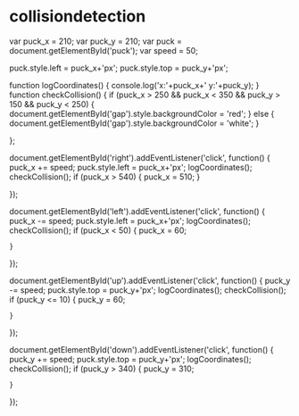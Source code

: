 # collisiondetection

var puck_x = 210;
var puck_y = 210;
var puck = document.getElementById('puck');
var speed = 50;

puck.style.left = puck_x+'px';
puck.style.top = puck_y+'px';

function logCoordinates() {
    console.log('x:'+puck_x+' y:'+puck_y);
}
function checkCollision() {
    if (puck_x > 250 && puck_x < 350 && puck_y > 150  && puck_y < 250) {
        document.getElementById('gap').style.backgroundColor = 'red';
    }
    else {
        document.getElementById('gap').style.backgroundColor = 'white';
    }
   
};


document.getElementById('right').addEventListener('click', function() {
    puck_x += speed;
    puck.style.left = puck_x+'px';
    logCoordinates();
    checkCollision();
    if (puck_x > 540) {
      puck_x = 510;
    }
    
    
});

document.getElementById('left').addEventListener('click', function() {
    puck_x -= speed;
    puck.style.left = puck_x+'px';
    logCoordinates();
    checkCollision();
      if (puck_x < 50) {
        puck_x = 60;
        
    }
});

document.getElementById('up').addEventListener('click', function() {
    puck_y -= speed;
    puck.style.top = puck_y+'px';
    logCoordinates();
    checkCollision();
      if (puck_y <= 10) {
        puck_y = 60;
    
    }
});

document.getElementById('down').addEventListener('click', function() {
    puck_y += speed;
    puck.style.top = puck_y+'px';
    logCoordinates();
    checkCollision();
      if (puck_y > 340) {
        puck_y = 310;
        
    }
});
